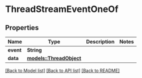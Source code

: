 # ThreadStreamEventOneOf

## Properties

Name | Type | Description | Notes
------------ | ------------- | ------------- | -------------
**event** | **String** |  | 
**data** | [**models::ThreadObject**](ThreadObject.md) |  | 

[[Back to Model list]](../README.md#documentation-for-models) [[Back to API list]](../README.md#documentation-for-api-endpoints) [[Back to README]](../README.md)


